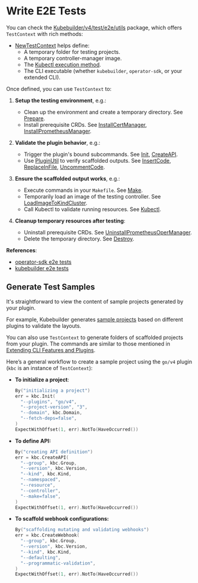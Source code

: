 # Write E2E Tests

You can check the [Kubebuilder/v4/test/e2e/utils][utils-kb] package, which offers `TestContext` with rich methods:

- [NewTestContext][new-context] helps define:
    - A temporary folder for testing projects.
    - A temporary controller-manager image.
    - The [Kubectl execution method][kubectl-ktc].
    - The CLI executable (whether `kubebuilder`, `operator-sdk`, or your extended CLI).

Once defined, you can use `TestContext` to:

1. **Setup the testing environment**, e.g.:
    - Clean up the environment and create a temporary directory. See [Prepare][prepare-method].
    - Install prerequisite CRDs. See [InstallCertManager][cert-manager-install], [InstallPrometheusManager][prometheus-manager-install].

2. **Validate the plugin behavior**, e.g.:
    - Trigger the plugin's bound subcommands. See [Init][init-subcommand], [CreateAPI][create-api-subcommand].
    - Use [PluginUtil][plugin-util] to verify scaffolded outputs. See [InsertCode][insert-code], [ReplaceInFile][replace-in-file], [UncommentCode][uncomment-code].

3. **Ensure the scaffolded output works**, e.g.:
    - Execute commands in your `Makefile`. See [Make][make-command].
    - Temporarily load an image of the testing controller. See [LoadImageToKindCluster][load-image-to-kind].
    - Call Kubectl to validate running resources. See [Kubectl][kubectl-ktc].

4. **Cleanup temporary resources after testing**:
    - Uninstall prerequisite CRDs. See [UninstallPrometheusOperManager][uninstall-prometheus-manager].
    - Delete the temporary directory. See [Destroy][destroy-method].

**References**:
- [operator-sdk e2e tests][sdk-e2e-tests]
- [kubebuilder e2e tests][kb-e2e-tests]


## Generate Test Samples

It's straightforward to view the content of sample projects generated
by your plugin.

For example, Kubebuilder generates [sample projects][kb-samples] based
on different plugins to validate the layouts.

You can also use `TestContext` to generate folders of scaffolded
projects from your plugin. The commands are similar to those
mentioned in [Extending CLI Features and Plugins][extending-cli].

Here’s a general workflow to create a sample project using the `go/v4` plugin (`kbc` is an instance of `TestContext`):

- **To initialize a project**:
  ```go
  By("initializing a project")
  err = kbc.Init(
  	"--plugins", "go/v4",
  	"--project-version", "3",
  	"--domain", kbc.Domain,
  	"--fetch-deps=false",
  )
  ExpectWithOffset(1, err).NotTo(HaveOccurred())
  ```

- **To define API:**
  ```go
  By("creating API definition")
  err = kbc.CreateAPI(
  	"--group", kbc.Group,
  	"--version", kbc.Version,
  	"--kind", kbc.Kind,
  	"--namespaced",
  	"--resource",
  	"--controller",
  	"--make=false",
  )
  ExpectWithOffset(1, err).NotTo(HaveOccurred())
  ```

- **To scaffold webhook configurations:**
  ```go
  By("scaffolding mutating and validating webhooks")
  err = kbc.CreateWebhook(
  	"--group", kbc.Group,
  	"--version", kbc.Version,
  	"--kind", kbc.Kind,
  	"--defaulting",
  	"--programmatic-validation",
  )
  ExpectWithOffset(1, err).NotTo(HaveOccurred())
  ```

[sdk-e2e-tests]: https://github.com/operator-framework/operator-sdk/tree/master/test/e2e/go
[new-context]: https://pkg.go.dev/sigs.k8s.io/kubebuilder/v4/test/e2e/utils#NewTestContext
[kubectl-ktc]: https://pkg.go.dev/sigs.k8s.io/kubebuilder/v4/test/e2e/utils#Kubectl
[prepare-method]: https://pkg.go.dev/sigs.k8s.io/kubebuilder/v4/test/e2e/utils#TestContext.Prepare
[cert-manager-install]: https://pkg.go.dev/sigs.k8s.io/kubebuilder/v4/test/e2e/utils#TestContext.InstallCertManager
[prometheus-manager-install]: https://pkg.go.dev/sigs.k8s.io/kubebuilder/v4/test/e2e/utils#TestContext.InstallPrometheusOperManager
[init-subcommand]: https://pkg.go.dev/sigs.k8s.io/kubebuilder/v4/test/e2e/utils#TestContext.Init
[create-api-subcommand]: https://pkg.go.dev/sigs.k8s.io/kubebuilder/v4/test/e2e/utils#TestContext.CreateAPI
[plugin-util]: https://pkg.go.dev/sigs.k8s.io/kubebuilder/v4/pkg/plugin/util
[insert-code]: https://pkg.go.dev/sigs.k8s.io/kubebuilder/v4/pkg/plugin/util#InsertCode
[replace-in-file]: https://pkg.go.dev/sigs.k8s.io/kubebuilder/v4/pkg/plugin/util#ReplaceInFile
[uncomment-code]: https://pkg.go.dev/sigs.k8s.io/kubebuilder/v4/pkg/plugin/util#UncommentCode
[make-command]: https://pkg.go.dev/sigs.k8s.io/kubebuilder/v4/test/e2e/utils#TestContext.Make
[load-image-to-kind]: https://pkg.go.dev/sigs.k8s.io/kubebuilder/v4/test/e2e/utils#TestContext.LoadImageToKindCluster
[uninstall-prometheus-manager]: https://pkg.go.dev/sigs.k8s.io/kubebuilder/v4/test/e2e/utils#TestContext.UninstallPrometheusOperManager
[destroy-method]: https://pkg.go.dev/sigs.k8s.io/kubebuilder/v4/test/e2e/utils#TestContext.Destroy
[kb-samples]: ./../../../../../testdata
[kb-e2e-tests]: ./../../../../../test/e2e/
[utils-kb]: ./../../../../../test/e2e/utils
[extending-cli]: ./extending_cli_features_and_plugins.md
